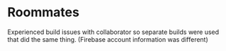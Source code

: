 # Roommates
Experienced build issues with collaborator so separate builds were used that did the same thing. (Firebase account information was different)
